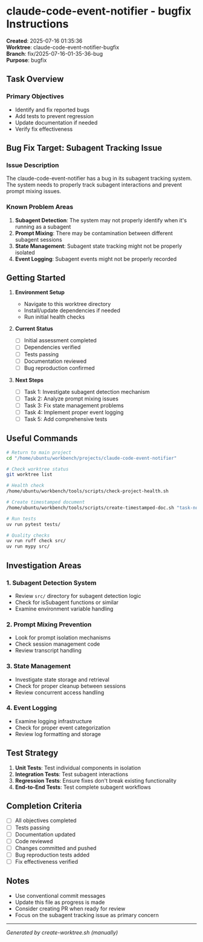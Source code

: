 # claude-code-event-notifier - bugfix Instructions

**Created**: 2025-07-16 01:35:36  
**Worktree**: claude-code-event-notifier-bugfix  
**Branch**: fix/2025-07-16-01-35-36-bug  
**Purpose**: bugfix  

## Task Overview

### Primary Objectives
- Identify and fix reported bugs
- Add tests to prevent regression
- Update documentation if needed
- Verify fix effectiveness

## Bug Fix Target: Subagent Tracking Issue

### Issue Description
The claude-code-event-notifier has a bug in its subagent tracking system. The system needs to properly track subagent interactions and prevent prompt mixing issues.

### Known Problem Areas
1. **Subagent Detection**: The system may not properly identify when it's running as a subagent
2. **Prompt Mixing**: There may be contamination between different subagent sessions
3. **State Management**: Subagent state tracking might not be properly isolated
4. **Event Logging**: Subagent events might not be properly recorded

## Getting Started

1. **Environment Setup**
   - Navigate to this worktree directory
   - Install/update dependencies if needed
   - Run initial health checks

2. **Current Status**
   - [ ] Initial assessment completed
   - [ ] Dependencies verified
   - [ ] Tests passing
   - [ ] Documentation reviewed
   - [ ] Bug reproduction confirmed

3. **Next Steps**
   - [ ] Task 1: Investigate subagent detection mechanism
   - [ ] Task 2: Analyze prompt mixing issues
   - [ ] Task 3: Fix state management problems
   - [ ] Task 4: Implement proper event logging
   - [ ] Task 5: Add comprehensive tests

## Useful Commands

```bash
# Return to main project
cd "/home/ubuntu/workbench/projects/claude-code-event-notifier"

# Check worktree status
git worktree list

# Health check
/home/ubuntu/workbench/tools/scripts/check-project-health.sh

# Create timestamped document
/home/ubuntu/workbench/tools/scripts/create-timestamped-doc.sh "task-notes" "Content here"

# Run tests
uv run pytest tests/

# Quality checks
uv run ruff check src/
uv run mypy src/
```

## Investigation Areas

### 1. Subagent Detection System
- Review `src/` directory for subagent detection logic
- Check for isSubagent functions or similar
- Examine environment variable handling

### 2. Prompt Mixing Prevention
- Look for prompt isolation mechanisms
- Check session management code
- Review transcript handling

### 3. State Management
- Investigate state storage and retrieval
- Check for proper cleanup between sessions
- Review concurrent access handling

### 4. Event Logging
- Examine logging infrastructure
- Check for proper event categorization
- Review log formatting and storage

## Test Strategy

1. **Unit Tests**: Test individual components in isolation
2. **Integration Tests**: Test subagent interactions
3. **Regression Tests**: Ensure fixes don't break existing functionality
4. **End-to-End Tests**: Test complete subagent workflows

## Completion Criteria

- [ ] All objectives completed
- [ ] Tests passing
- [ ] Documentation updated
- [ ] Code reviewed
- [ ] Changes committed and pushed
- [ ] Bug reproduction tests added
- [ ] Fix effectiveness verified

## Notes

- Use conventional commit messages
- Update this file as progress is made
- Consider creating PR when ready for review
- Focus on the subagent tracking issue as primary concern

---

*Generated by create-worktree.sh (manually)*